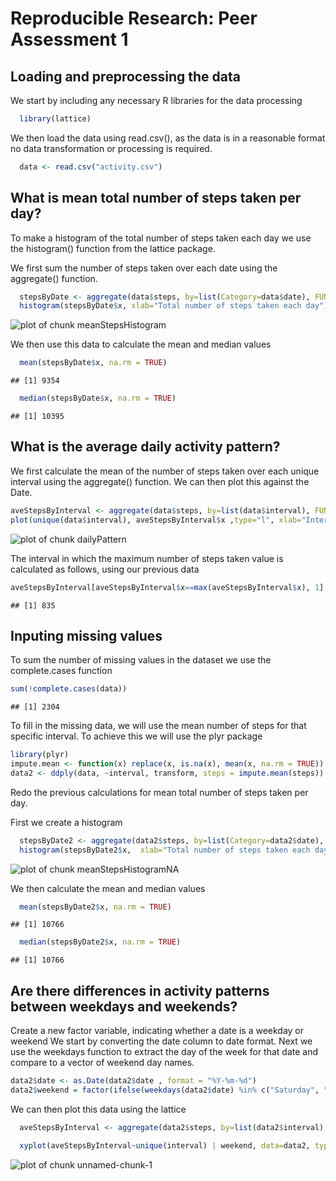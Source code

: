 # Reproducible Research: Peer Assessment 1


## Loading and preprocessing the data
We start by including any necessary R libraries for the data processing

```r
  library(lattice)
```

We then load the data using read.csv(), as the data is in a reasonable format no data transformation or processing is required.


```r
  data <- read.csv("activity.csv")
```


## What is mean total number of steps taken per day?

To make a histogram of the total number of steps taken each day we use the histogram() function from the lattice package.

We first sum the number of steps taken over each date using the aggregate() function.


```r
  stepsByDate <- aggregate(data$steps, by=list(Category=data$date), FUN=sum, na.rm=TRUE)
  histogram(stepsByDate$x, xlab="Total number of steps taken each day")
```

![plot of chunk meanStepsHistogram](figure/meanStepsHistogram.png) 

We then use this data to calculate the mean and median values

```r
  mean(stepsByDate$x, na.rm = TRUE)
```

```
## [1] 9354
```

```r
  median(stepsByDate$x, na.rm = TRUE)
```

```
## [1] 10395
```

## What is the average daily activity pattern?

We first calculate the mean of the number of steps taken over each unique interval using the aggregate() function. We can then plot this against the Date.


```r
aveStepsByInterval <- aggregate(data$steps, by=list(data$interval), FUN=mean, na.rm=TRUE)
plot(unique(data$interval), aveStepsByInterval$x ,type="l", xlab="Interval", ylab="Average number of steps")
```

![plot of chunk dailyPattern](figure/dailyPattern.png) 

The interval in which the maximum number of steps taken value is calculated as follows, using our previous data


```r
aveStepsByInterval[aveStepsByInterval$x==max(aveStepsByInterval$x), 1]
```

```
## [1] 835
```

## Inputing missing values

To sum the number of missing values in the dataset we use the complete.cases function 

```r
sum(!complete.cases(data))
```

```
## [1] 2304
```

To fill in the missing data, we will use the mean number of steps for that specific interval. To achieve this we will use the plyr package

```r
library(plyr)
impute.mean <- function(x) replace(x, is.na(x), mean(x, na.rm = TRUE))
data2 <- ddply(data, ~interval, transform, steps = impute.mean(steps))
```

Redo the previous calculations for mean total number of steps taken per day.

First we create a histogram

```r
  stepsByDate2 <- aggregate(data2$steps, by=list(Category=data2$date), FUN=sum, na.rm=TRUE)
  histogram(stepsByDate2$x,  xlab="Total number of steps taken each day")
```

![plot of chunk meanStepsHistogramNA](figure/meanStepsHistogramNA.png) 

We then calculate the mean and median values

```r
  mean(stepsByDate2$x, na.rm = TRUE)
```

```
## [1] 10766
```

```r
  median(stepsByDate2$x, na.rm = TRUE)
```

```
## [1] 10766
```

## Are there differences in activity patterns between weekdays and weekends?

Create a new factor variable, indicating whether a date is a weekday or weekend
We start by converting the date column to date format.
Next we use the weekdays function to extract the day of the week for that date and compare to a vector of weekend day names.


```r
data2$date <- as.Date(data2$date , format = "%Y-%m-%d")
data2$weekend = factor(ifelse(weekdays(data2$date) %in% c("Saturday", "Sunday"), "weekend", "weekday"))
```

We can then plot this data using the lattice 

```r
  aveStepsByInterval <- aggregate(data2$steps, by=list(data2$interval), FUN=mean, na.rm=TRUE)$x

  xyplot(aveStepsByInterval~unique(interval) | weekend, data=data2, type="l", layout = c(1, 2), xlab="Interval", ylab="No. Steps")
```

![plot of chunk unnamed-chunk-1](figure/unnamed-chunk-1.png) 
